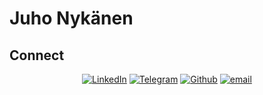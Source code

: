 # Juho Nykänen

## Connect

<div align="center">
    <a href="https://www.linkedin.com/in/juho-nykanen-cs" target="_blank"><img alt="LinkedIn" src="https://img.shields.io/badge/LinkedIn-0077B5?style=for-the-badge&logo=linkedin&logoColor=white"></a>
    <a href="https://t.me/nykanen" target="_blank"><img alt="Telegram" src="https://img.shields.io/badge/Telegram-2CA5E0?style=for-the-badge&logo=telegram&logoColor=white"></a>
    <a href="https://github.com/nyksy" target="_blank"><img alt="Github" src="https://img.shields.io/badge/GitHub-100000?style=for-the-badge&logo=github&logoColor=white"></a>
    <a href="mailto:juho.nykanen@hotmail.fi" target="_blank"><img alt="email" src="https://img.shields.io/badge/Microsoft_Outlook-0078D4?style=for-the-badge&logo=microsoft-outlook&logoColor=white"/></a>
</div>